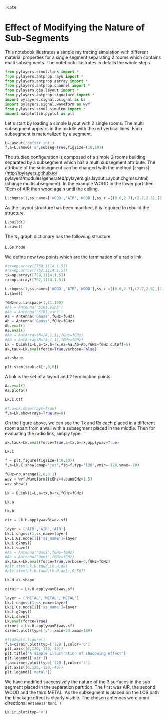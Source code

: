 ```python
!date
```

# Effect of Modifying the Nature of Sub-Segments

This notebook illustrates a simple ray tracing simulation with different
material properties for a single segment separating 2 rooms which contains multi subsegments. The notebook illustrates in details the whole steps.

```python
from pylayers.simul.link import *
from pylayers.antprop.rays import *
from pylayers.antprop.aarray import *
from pylayers.antprop.channel import *
from pylayers.gis.layout import *
from pylayers.antprop.signature import *
import pylayers.signal.bsignal as bs
import pylayers.signal.waveform as wvf
from pylayers.simul.simulem import *
import matplotlib.pyplot as plt
```

Let's start by loading a simple layout with 2 single rooms. The multi subsegment
appears in the middle with the red vertical lines. Each subsegment is
materialized by a  segment.

```python
L=Layout('defstr.ini')
f,a=L.showG('s',subseg=True,figsize=(10,10))
```

The studied configuration is composed of a simple 2 rooms building separated by
a subsegment which has a multi subsegment attribute. The attribute of the
subsegment can be changed  with the method [`chgmss`](http://pylayers.github.io/
pylayers/modules/generated/pylayers.gis.layout.Layout.chgmss.html) (change
multisubsegment). In the example WOOD in the lower part then 10cm of AIR then
wood again until the ceiling.

```python
L.chgmss(1,ss_name=['WOOD','AIR','WOOD'],ss_z =[(0.0,2.7),(2.7,2.8),(2.8,3)],ss_offset=[0,0,0])
```

As the Layout structure has been modified, it is required to rebuild the
structure.

```python
L.build()
L.save()
```

The $\mathcal{G}_s$ graph dictionary has the following structure

```python
L.Gs.node
```

We define now two points which are the termination of a radio link.

```python
#tx=np.array([759,1114,1.5])
#rx=np.array([767,1114,1.5])
tx=np.array([759,1114,1.5])
rx=np.array([767,1114,1.5])
```

```python
L.chgmss(1,ss_name=['WOOD','AIR','WOOD'],ss_z =[(0.0,2.7),(2.7,2.8),(2.8,3)],ss_offset=[0,0,0])
L.save()
```

```python
fGHz=np.linspace(1,11,100)
#Aa = Antenna('S1R1.vsh3')
#Ab = Antenna('S1R1.vsh3')
Aa = Antenna('Gauss',fGHz=fGHz)
Ab = Antenna('Gauss',fGHz=fGHz)
Ab.eval()
Aa.eval()
#Aa = AntArray(N=[8,1,1],fGHz=fGHz)
#Ab = AntArray(N=[4,1,1],fGHz=fGHz)
Lk = DLink(L=L,a=tx,b=rx,Aa=Aa,Ab=Ab,fGHz=fGHz,cutoff=5)
ak,tauk=Lk.eval(force=True,verbose=False)
```

```python
ak.shape
```

```python
plt.stem(tauk,ak[:,0,0])
```

A link is the set of a layout and 2 termination points.

```python
Aa.eval()
Aa.plotG()
```

```python
Lk.C.Ctt
```

```python
#f,a=Lk.show(rays=True)
f,a=Lk.show(rays=True,aw=0)
```

On the figure above, we can see the Tx and Rx each placed in a different room
apart from a wall with a subsegment placed in the middle.
Then for evaluating the radio link, simply type:

```python
ak,tauk=Lk.eval(force=True,a=tx,b=rx,applywav=True)
```

```python
Lk.C
```

```python
f = plt.figure(figsize=(10,10))
f,a=Lk.C.show(cmap='jet',fig=f,typ='l20',vmin=-120,vmax=-10)
```

```python
fGHz=np.arange(2,6,0.1)
wav = wvf.Waveform(fcGHz=4,bandGHz=1.5)
wav.show()
```

```python
Lk = DLink(L=L,a=tx,b=rx,fGHz=fGHz)
```

```python
Lk.a
```

```python
Lk.b
```

```python
cir = Lk.H.applywavB(wav.sf)
```

```python
layer = ['AIR','AIR','AIR']
Lk.L.chgmss(1,ss_name=layer)
Lk.L.Gs.node[1]['ss_name']=layer
Lk.L.g2npy()
Lk.L.save()
#Aa = Antenna('Omni',fGHz=fGHz)
#Aa = Antenna('Omni',fGHz=fGHz)
ak,tauk=Lk.eval(force=True,verbose=0,fGHz=fGHz)
#plt.stem(Lk.H.taud,Lk.H.ak)
#plt.stem(Lk.H.taud,Lk.H.ak[:,0,50])
```

```python
Lk.H.ak.shape
```

```python
cirair = Lk.H.applywavB(wav.sf)
```

```python
layer = ['METAL','METAL','METAL']
Lk.L.chgmss(1,ss_name=layer)
Lk.L.Gs.node[1]['ss_name']=layer
Lk.L.g2npy()
Lk.L.save()
Lk.eval(force=True)
cirmet = Lk.H.applywavB(wav.sf)
cirmet.plot(typ=['v'],xmin=20,xmax=180)
```

```python
#fig2=plt.figure()
f,a=cirair.plot(typ=['l20'],color='b')
plt.axis([0,120,-120,-40])
plt.title('A simple illustration of shadowing effect')
plt.legend(['air'])
f,a=cirmet.plot(typ=['l20'],color='r')
plt.axis([0,120,-120,-40])
plt.legend(['metal'])
```

We have modified successively the nature of the 3 surfaces in the sub segment
placed in the separation partition. The first was AIR, the second WOOD and the
third METAL. As the subsegment is placed on the LOS path the blockage effect is
clearly visible.
The chosen antennas were omni directional `Antenna('Omni')`

```python
Lk.ir.plot(typ='v')
```
